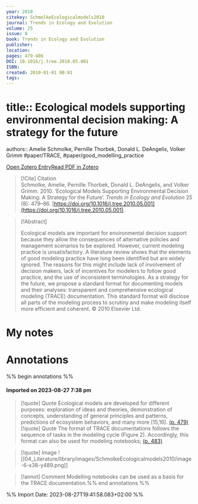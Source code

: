 ```yaml
---
year: 2010
citekey: SchmolkeEcologicalmodels2010
journal: Trends in Ecology and Evolution
volume: 25
issue: 8 
book: Trends in Ecology and Evolution
publisher: 
location: 
pages: 479-486
DOI: 10.1016/j.tree.2010.05.001
ISBN: 
created: 2010-01-01 00:01
tags: 
---
```

# title:: Ecological models supporting environmental decision making: A strategy for the future

authors:: Amelie Schmolke, Pernille Thorbek, Donald L. DeAngelis, Volker Grimm
#paper/TRACE, #paper/good_modelling_practice

[Open Zotero Entry](zotero://open-pdf/library/items/AHNY9GZV)[Read PDF in Zotero](zotero://open-pdf/library/items/WCW8QXGA)

> [!Cite] Citation  
> Schmolke, Amelie, Pernille Thorbek, Donald L. DeAngelis, and Volker Grimm. 2010. ‘Ecological Models Supporting Environmental Decision Making: A Strategy for the Future’. _Trends in Ecology and Evolution_ 25 (8): 479–86. [https://doi.org/10.1016/j.tree.2010.05.001](https://doi.org/10.1016/j.tree.2010.05.001).  

> [!Abstract]  
>  
> Ecological models are important for environmental decision support because they allow the consequences of alternative policies and management scenarios to be explored. However, current modeling practice is unsatisfactory. A literature review shows that the elements of good modeling practice have long been identified but are widely ignored. The reasons for this might include lack of involvement of decision makers, lack of incentives for modelers to follow good practice, and the use of inconsistent terminologies. As a strategy for the future, we propose a standard format for documenting models and their analyses: transparent and comprehensive ecological modeling (TRACE) documentation. This standard format will disclose all parts of the modeling process to scrutiny and make modeling itself more efficient and coherent. © 2010 Elsevier Ltd.
>> 

# My notes
  
# Annotations
%% begin annotations %%
#### Imported on 2023-08-27 7:38 pm

>[!quote] Quote
Ecological models are developed for different purposes: exploration of ideas and theories, demonstration of concepts, understanding of general principles and patterns, predictions of ecosystem behaviors, and many more [15,16]. [(p. 479)](zotero://open-pdf/library/items/WCW8QXGA?page=479&annotation=5IGMEA4Q)
>[!quote] Quote
The format of TRACE documentations follows the sequence of tasks in the modeling cycle (Figure 2). Accordingly, this format can also be used for modeling notebooks; [(p. 483)](zotero://open-pdf/library/items/WCW8QXGA?page=483&annotation=4PISFUYT)

>[!quote] Image
![[04_Literature/library/images/SchmolkeEcologicalmodels2010/image-6-x38-y489.png]]

>[!annot] Comment
>Modelling notebooks can be used as a basis for the TRACE documentation.%% end annotations %%

%% Import Date: 2023-08-27T19:41:58.083+02:00 %%
